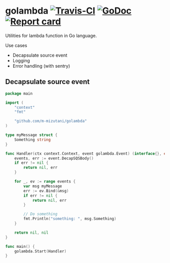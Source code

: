 # golambda [![Travis-CI](https://travis-ci.com/m-mizutani/golambda.svg)](https://travis-ci.org/m-mizutani/golambda) [![GoDoc](https://godoc.org/github.com/m-mizutani/golambda?status.svg)](http://godoc.org/github.com/m-mizutani/golambda) [![Report card](https://goreportcard.com/badge/github.com/m-mizutani/golambda)](https://goreportcard.com/report/github.com/m-mizutani/golambda)

Utilities for lambda function in Go language.

Use cases

- Decapsulate source event
- Logging
- Error handling (with sentry)

## Decapsulate source event

```go
package main

import (
	"context"
	"fmt"

	"github.com/m-mizutani/golambda"
)

type myMessage struct {
	Something string
}

func Handler(ctx context.Context, event golambda.Event) (interface{}, error) {
	events, err := event.DecapSQSBody()
	if err != nil {
		return nil, err
	}

	for _, ev := range events {
		var msg myMessage
		err := ev.Bind(&msg)
		if err != nil {
			return nil, err
		}

		// Do something
		fmt.Println("something: ", msg.Something)
	}

	return nil, nil
}

func main() {
	golambda.Start(Handler)
}
```
